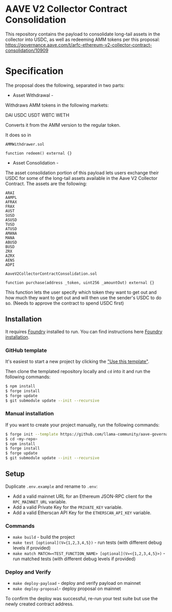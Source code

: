 # AAVE V2 Collector Contract Consolidation

This repository contains the payload to consolidate long-tail assets in the collector into USDC, as well as redeeming AMM tokens per this proposal:
https://governance.aave.com/t/arfc-ethereum-v2-collector-contract-consolidation/10909

# Specification

The proposal does the following, separated in two parts:

- Asset Withdrawal -

Withdraws AMM tokens in the following markets:

DAI
USDC
USDT
WBTC
WETH

Converts it from the AMM version to the regular token.

It does so in

```
AMMWithdrawer.sol

function redeem() external {}
```

- Asset Consolidation -

The asset consolidation portion of this payload lets users exchange their USDC for some of the long-tail assets available in the Aave V2 Collector Contract. The assets are the following:

    ARAI
    AAMPL
    AFRAX
    FRAX
    AUST
    SUSD
    ASUSD
    TUSD
    ATUSD
    AMANA
    MANA
    ABUSD
    BUSD
    ZRX
    AZRX
    AENS
    ADPI

```
AaveV2CollectorContractConsolidation.sol

function purchase(address _token, uint256 _amountOut) external {}
```

This function lets the user specify which token they want to get out and how much they want to get out and will then use the sender's USDC to do so.
(Needs to approve the contract to spend USDC first)

## Installation

It requires [Foundry](https://github.com/gakonst/foundry) installed to run. You can find instructions here [Foundry installation](https://github.com/gakonst/foundry#installation).

### GitHub template

It's easiest to start a new project by clicking the ["Use this template"](https://github.com/llama-community/aave-governance-forge-template).

Then clone the templated repository locally and `cd` into it and run the following commands:

```sh
$ npm install
$ forge install
$ forge update
$ git submodule update --init --recursive
```

### Manual installation

If you want to create your project manually, run the following commands:

```sh
$ forge init --template https://github.com/llama-community/aave-governance-forge-template <my-repo>
$ cd <my-repo>
$ npm install
$ forge install
$ forge update
$ git submodule update --init --recursive
```

## Setup

Duplicate `.env.example` and rename to `.env`:

- Add a valid mainnet URL for an Ethereum JSON-RPC client for the `RPC_MAINNET_URL` variable.
- Add a valid Private Key for the `PRIVATE_KEY` variable.
- Add a valid Etherscan API Key for the `ETHERSCAN_API_KEY` variable.

### Commands

- `make build` - build the project
- `make test [optional](V={1,2,3,4,5})` - run tests (with different debug levels if provided)
- `make match MATCH=<TEST_FUNCTION_NAME> [optional](V=<{1,2,3,4,5}>)` - run matched tests (with different debug levels if provided)

### Deploy and Verify

- `make deploy-payload` - deploy and verify payload on mainnet
- `make deploy-proposal`- deploy proposal on mainnet

To confirm the deploy was successful, re-run your test suite but use the newly created contract address.
